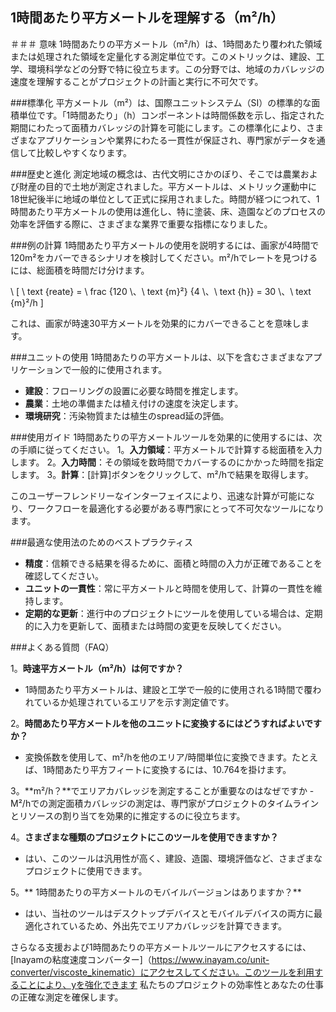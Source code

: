## 1時間あたり平方メートルを理解する（m²/h）

＃＃＃ 意味
1時間あたりの平方メートル（m²/h）は、1時間あたり覆われた領域または処理された領域を定量化する測定単位です。このメトリックは、建設、工学、環境科学などの分野で特に役立ちます。この分野では、地域のカバレッジの速度を理解することがプロジェクトの計画と実行に不可欠です。

###標準化
平方メートル（m²）は、国際ユニットシステム（SI）の標準的な面積単位です。「1時間あたり」（h）コンポーネントは時間係数を示し、指定された期間にわたって面積カバレッジの計算を可能にします。この標準化により、さまざまなアプリケーションや業界にわたる一貫性が保証され、専門家がデータを通信して比較しやすくなります。

###歴史と進化
測定地域の概念は、古代文明にさかのぼり、そこでは農業および財産の目的で土地が測定されました。平方メートルは、メトリック運動中に18世紀後半に地域の単位として正式に採用されました。時間が経つにつれて、1時間あたり平方メートルの使用は進化し、特に塗装、床、造園などのプロセスの効率を評価する際に、さまざまな業界で重要な指標になりました。

###例の計算
1時間あたり平方メートルの使用を説明するには、画家が4時間で120m²をカバーできるシナリオを検討してください。m²/hでレートを見つけるには、総面積を時間だけ分けます。

\ [
\ text {reate} = \ frac {120 \、\ text {m}²} {4 \、\ text {h}} = 30 \、\ text {m}²/h
\]

これは、画家が時速30平方メートルを効果的にカバーできることを意味します。

###ユニットの使用
1時間あたりの平方メートルは、以下を含むさまざまなアプリケーションで一般的に使用されます。
-  **建設**：フローリングの設置に必要な時間を推定します。
-  **農業**：土地の準備または植え付けの速度を決定します。
-  **環境研究**：汚染物質または植生のspread延の評価。

###使用ガイド
1時間あたりの平方メートルツールを効果的に使用するには、次の手順に従ってください。
1。**入力領域**：平方メートルで計算する総面積を入力します。
2。**入力時間**：その領域を数時間でカバーするのにかかった時間を指定します。
3。**計算**：[計算]ボタンをクリックして、m²/hで結果を取得します。

このユーザーフレンドリーなインターフェイスにより、迅速な計算が可能になり、ワークフローを最適化する必要がある専門家にとって不可欠なツールになります。

###最適な使用法のためのベストプラクティス
-  **精度**：信頼できる結果を得るために、面積と時間の入力が正確であることを確認してください。
-  **ユニットの一貫性**：常に平方メートルと時間を使用して、計算の一貫性を維持します。
-  **定期的な更新**：進行中のプロジェクトにツールを使用している場合は、定期的に入力を更新して、面積または時間の変更を反映してください。

###よくある質問（FAQ）

1。**時速平方メートル（m²/h）は何ですか？**
-  1時間あたり平方メートルは、建設と工学で一般的に使用される1時間で覆われているか処理されているエリアを示す測定値です。

2。**時間あたり平方メートルを他のユニットに変換するにはどうすればよいですか？**
- 変換係数を使用して、m²/hを他のエリア/時間単位に変換できます。たとえば、1時間あたり平方フィートに変換するには、10.764を掛けます。

3。**m²/h？**でエリアカバレッジを測定することが重要なのはなぜですか
-M²/hでの測定面積カバレッジの測定は、専門家がプロジェクトのタイムラインとリソースの割り当てを効果的に推定するのに役立ちます。

4。**さまざまな種類のプロジェクトにこのツールを使用できますか？**
- はい、このツールは汎用性が高く、建設、造園、環境評価など、さまざまなプロジェクトに使用できます。

5。** 1時間あたりの平方メートルのモバイルバージョンはありますか？**
- はい、当社のツールはデスクトップデバイスとモバイルデバイスの両方に最適化されているため、外出先でエリアカバレッジを計算できます。

さらなる支援および1時間あたりの平方メートルツールにアクセスするには、[Inayamの粘度速度コンバーター]（https://www.inayam.co/unit-converter/viscoste_kinematic）にアクセスしてください。このツールを利用することにより、yを強化できます 私たちのプロジェクトの効率性とあなたの仕事の正確な測定を確保します。